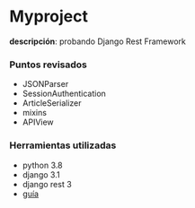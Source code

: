 # Myproject

**descripción**: probando Django Rest Framework 

### Puntos revisados

- JSONParser
- SessionAuthentication
- ArticleSerializer
- mixins
- APIView

### Herramientas utilizadas

- python 3.8
- django 3.1
- django rest 3
- [guía](https://www.youtube.com/watch?v=B38aDwUpcFc)

